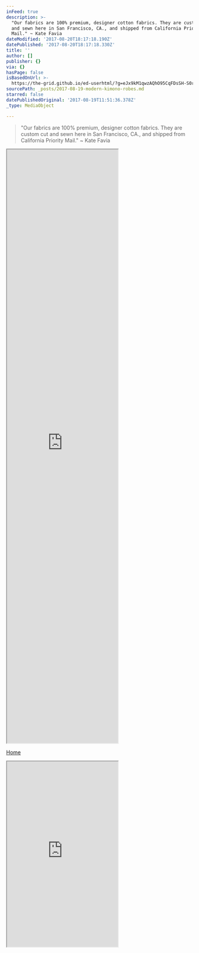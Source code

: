 ```yaml
---
inFeed: true
description: >-
  "Our fabrics are 100% premium, designer cotton fabrics. They are custom cut
  and sewn here in San Francisco, CA., and shipped from California Priority
  Mail." ~ Kate Favia
dateModified: '2017-08-20T18:17:18.190Z'
datePublished: '2017-08-20T18:17:18.330Z'
title: ''
author: []
publisher: {}
via: {}
hasPage: false
isBasedOnUrl: >-
  https://the-grid.github.io/ed-userhtml/?g=eJx9kM1qwzAQhO95CqFDsSH-S0rjtJYLfYLQQ69FkTaxgo3EamPHb185ansp9LIs384OwzTajMxowYc582QRsqra77Z19cjbpgjHdtXE6RUaR4xmB4IT3Ki4yFFGyplHJXhH5PxzUUjnclCT0bmyQxEl-cW__lg_aEny0_WSThYHoayGiMIAsSmrXVbWWbXnTHUSPZDgVzpl9RIpurX_x2nZ7YBWXxW9oZ08YMJVsD5bNOAPgO92Elu-5qOByYszGp1syvU2Zb3xlDyVKSN57GHZgur7df4I6rs4MA8SVXcny08gocS_HaYvv4lXsc4vVex68Q
sourcePath: _posts/2017-08-19-modern-kimono-robes.md
starred: false
datePublishedOriginal: '2017-08-19T11:51:36.378Z'
_type: MediaObject

---
```

> "Our fabrics are 100% premium, designer cotton fabrics. They are custom cut and sewn here in San Francisco, CA., and shipped from California Priority Mail." ~ Kate Favia

<iframe src="https://the-grid.github.io/ed-userhtml/?g=eJx9kM1qwzAQhO9-CqFDsSH-i0vjtJYLfYLQQ69FkTaxgo3EamPHb185bnsp9LIs384Ow0SNNiMzWvBhTj1ZhLQs97uqLh952-Th2EbNOr1C44jR7EBwghvlFznKlXLmUQneETn_nOfSuQzUZHSm7JCvkuziX3-sH7Qk-el6SSeLg1BWw4rCALEtyl1a1Gm550x1Ej2Q4Fc6pfUSaXVr_4_TstsBrb4qekM7ecCYq2B9tmjAHwDf7SQqvuGjgcmLMxodb4tNlbDeeIqfioSRPPawbEH1_Tp_BPVdHJgHiaq7k-UnkFDi3w6Tl9_E0VrnF2Rhevs" height="1600" style=""></iframe>

[Home][0]

<iframe src="https://the-grid.github.io/ed-userhtml/?g=eJxNkVFrwjAUhd_9FaFj2oImrWhxa-tDYQxffNrbGCMmNzbVJiVJu8nYf1-qFfaWe-_Hufec5Fz2SPIiEIeF0doF25z41naSW2Zk67ah6BRzUquQz5GdezZCPxOEempQ7WtRW1Qgjo_gXs7QgHK2vLzR4542ENroPf7IPC0FCv8z5WXHQy8VIQOuM2pgRiFmgDoYOa-Q-QGW3M8kv2HYGubLgBCmlQLmsKAMDlqfsAJHQH2-lsTyE67tw7c4NOcimfZgrDdR9EucxFPatjtePMXLNFmvVuk63aRpEgzq3g5uqfGr95oDlsqCcSUIbSAc7UbZ5DfkmnXDgXM0uwU186_7GYva-vWzKMpyMsY4yYeg2Zlae82a6eaaVYA4dXRRGRBFUDnX2mdCXAVHIzmmkjQnMyJfkruqCJI4fhw7qmtabZ0X3Ny_7Q8r95ZS" height="500" style=""></iframe>



[0]: https://thegrid.ai/modernkimono